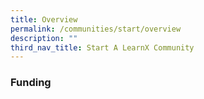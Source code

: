 ```yaml
---
title: Overview
permalink: /communities/start/overview
description: ""
third_nav_title: Start A LearnX Community
---
```

### **Funding**